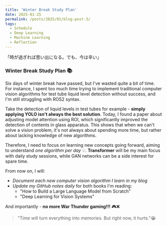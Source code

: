 ```yaml
---
title: 'Winter Break Study Plan'
date: 2025-01-25
permalink: /posts/2025/01/blog-post-3/
tags:
  - Schedule
  - Deep Learning
  - Machine Learning
  - Reflection
---
```


「時が過ぎれば思い出になる。でも、今は辛い」

### **Winter Break Study Plan** 📚

Six days of winter break have passed, but I've wasted quite a bit of time. For instance, I spent too much time trying to implement traditional computer vision algorithms for test tube liquid level detection without success, and I'm still struggling with ROS2 syntax.

Take the detection of liquid levels in test tubes for example - **simply applying YOLO isn't always the best solution**. Today, I found a paper about adjusting model attention using ROI, which significantly improved the detection of contents in glass apparatus. This shows that when we can't solve a vision problem, it's not always about spending more time, but rather about lacking knowledge of new algorithms.

Therefore, I need to focus on learning new concepts going forward, aiming to understand *one algorithm per day* 💡. **Transformer** will be my main focus with daily study sessions, while GAN networks can be a side interest for spare time.

From now on, I will:
- *Document each new computer vision algorithm I learn in my blog* 
- *Update my GitHub notes daily* for both books I'm reading:
  - "How to Build a Large Language Model from Scratch" 
  - "Deep Learning for Vision Systems"

And importantly - **no more War Thunder gaming!!!** 🎮❌

> "Time will turn everything into memories. But right now, it hurts."😭
